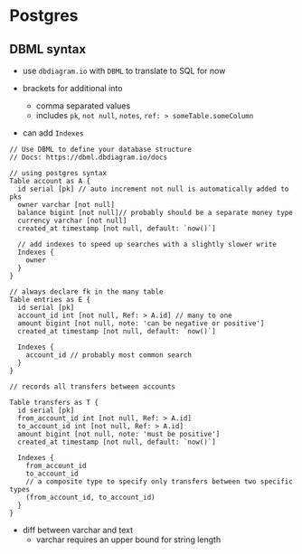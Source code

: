 # Postgres

## DBML syntax

- use `dbdiagram.io` with `DBML` to translate to SQL for now
- brackets for additional into

  - comma separated values
  - includes `pk`, `not null`, `notes`, `ref: > someTable.someColumn`

- can add `Indexes`

```
// Use DBML to define your database structure
// Docs: https://dbml.dbdiagram.io/docs

// using postgres syntax
Table account as A {
  id serial [pk] // auto increment not null is automatically added to pks
  owner varchar [not null]
  balance bigint [not null]// probably should be a separate money type
  currency varchar [not null]
  created_at timestamp [not null, default: `now()`]

  // add indexes to speed up searches with a slightly slower write
  Indexes {
    owner
  }
}

// always declare fk in the many table
Table entries as E {
  id serial [pk]
  account_id int [not null, Ref: > A.id] // many to one
  amount bigint [not null, note: 'can be negative or positive']
  created_at timestamp [not null, default: `now()`]

  Indexes {
    account_id // probably most common search
  }
}

// records all transfers between accounts

Table transfers as T {
  id serial [pk]
  from_account_id int [not null, Ref: > A.id]
  to_account_id int [not null, Ref: > A.id]
  amount bigint [not null, note: 'must be positive']
  created_at timestamp [not null, default: `now()`]

  Indexes {
    from_account_id
    to_account_id
    // a composite type to specify only transfers between two specific types
    (from_account_id, to_account_id)
  }
}
```

- diff between varchar and text
  - varchar requires an upper bound for string length
